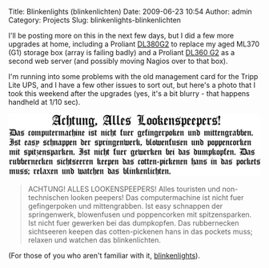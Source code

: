 Title: Blinkenlights (blinkenlichten)
Date: 2009-06-23 10:54
Author: admin
Category: Projects
Slug: blinkenlights-blinkenlichten

I'll be posting more on this in the next few days, but I did a few more
upgrades at home, including a Proliant
[DL380G2](http://h18000.www1.hp.com/products/quickspecs/10902_na/10902_na.html)
to replace my aged ML370 (G1) storage box (array is failing badly) and a
Proliant [DL360
G2](http://h18000.www1.hp.com/products/quickspecs/11049_na/11049_na.HTML)
as a second web server (and possibly moving Nagios over to that box).

I'm running into some problems with the old management card for the
Tripp Lite UPS, and I have a few other issues to sort out, but here's a
photo that I took this weekend after the upgrades (yes, it's a bit
blurry - that happens handheld at 1/10 sec).

![blinkenlights](/GFX/Das_Blinkenlights.gif)

> ACHTUNG! ALLES LOOKENSPEEPERS!
>  Alles touristen und non-technischen looken peepers! Das
> computermachine ist nicht fuer gefingerpoken und mittengrabben.
>  Ist easy schnappen der springenwerk, blowenfusen und poppencorken mit
> spitzensparken. Ist nicht fuer gewerken bei das dumpkopfen. Das
> rubbernecken sichtseeren keepen das cotten-pickenen hans in das
> pockets muss; relaxen und watchen das blinkenlichten.

(For those of you who aren't familiar with it,
[blinkenlights](http://www.catb.org/jargon/html/B/blinkenlights.html)).
